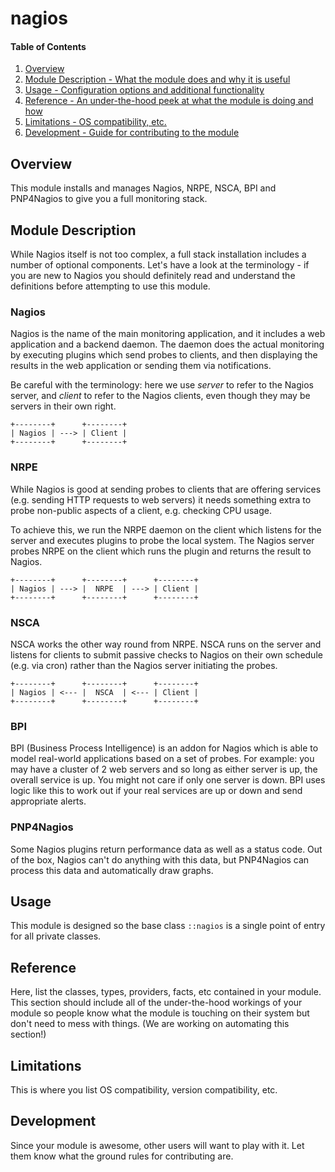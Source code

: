 # nagios

#### Table of Contents

1. [Overview](#overview)
2. [Module Description - What the module does and why it is useful](#module-description)
3. [Usage - Configuration options and additional functionality](#usage)
4. [Reference - An under-the-hood peek at what the module is doing and how](#reference)
5. [Limitations - OS compatibility, etc.](#limitations)
6. [Development - Guide for contributing to the module](#development)

## Overview

This module installs and manages Nagios, NRPE, NSCA, BPI and PNP4Nagios to give
you a full monitoring stack.

## Module Description

While Nagios itself is not too complex, a full stack installation includes a
number of optional components. Let's have a look at the terminology - if you are
new to Nagios you should definitely read and understand the definitions before
attempting to use this module.

### Nagios

Nagios is the name of the main monitoring application, and it includes a web
application and a backend daemon. The daemon does the actual monitoring by executing
plugins which send probes to clients, and then displaying the results in the web
application or sending them via notifications.

Be careful with the terminology: here we use *server* to refer to the Nagios server,
and *client* to refer to the Nagios clients, even though they may be servers in
their own right.

```
+--------+      +--------+
| Nagios | ---> | Client |
+--------+      +--------+
```

### NRPE

While Nagios is good at sending probes to clients that are offering services (e.g.
sending HTTP requests to web servers) it needs something extra to probe non-public
aspects of a client, e.g. checking CPU usage.

To achieve this, we run the NRPE daemon on the client which listens for the server
and executes plugins to probe the local system. The Nagios server probes NRPE on
the client which runs the plugin and returns the result to Nagios.

```
+--------+      +--------+      +--------+
| Nagios | ---> |  NRPE  | ---> | Client |
+--------+      +--------+      +--------+
```

### NSCA

NSCA works the other way round from NRPE. NSCA runs on the server and listens for
clients to submit passive checks to Nagios on their own schedule (e.g. via cron)
rather than the Nagios server initiating the probes.

```
+--------+      +--------+      +--------+
| Nagios | <--- |  NSCA  | <--- | Client |
+--------+      +--------+      +--------+
```

### BPI

BPI (Business Process Intelligence) is an addon for Nagios which is able to model
real-world applications based on a set of probes. For example: you may have a cluster
of 2 web servers and so long as either server is up, the overall service is up. You
might not care if only one server is down. BPI uses logic like this to work out if
your real services are up or down and send appropriate alerts.

### PNP4Nagios

Some Nagios plugins return performance data as well as a status code. Out of the
box, Nagios can't do anything with this data, but PNP4Nagios can process this data
and automatically draw graphs.


## Usage

This module is designed so the base class `::nagios` is a single point of entry
for all private classes.

## Reference

Here, list the classes, types, providers, facts, etc contained in your module.
This section should include all of the under-the-hood workings of your module so
people know what the module is touching on their system but don't need to mess
with things. (We are working on automating this section!)

## Limitations

This is where you list OS compatibility, version compatibility, etc.

## Development

Since your module is awesome, other users will want to play with it. Let them
know what the ground rules for contributing are.

